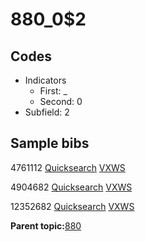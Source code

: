 # 880\_0$2

## Codes

-   Indicators
    -   First: \_
    -   Second: 0
-   Subfield: 2

## Sample bibs

4761112 [Quicksearch](https://search.library.yale.edu/catalog/4761112) [VXWS](http://prodorbis.library.yale.edu:7014/vxws/GetHoldingsService?bibId=4761112)

4904682 [Quicksearch](https://search.library.yale.edu/catalog/4904682) [VXWS](http://prodorbis.library.yale.edu:7014/vxws/GetHoldingsService?bibId=4904682)

12352682 [Quicksearch](https://search.library.yale.edu/catalog/12352682) [VXWS](http://prodorbis.library.yale.edu:7014/vxws/GetHoldingsService?bibId=12352682)

**Parent topic:**[880](../../tags/880/880.md)

